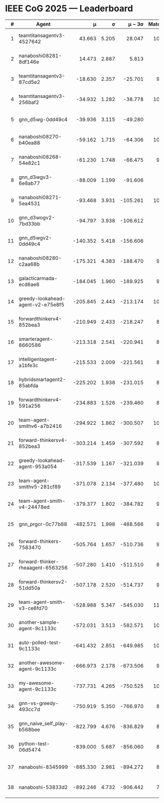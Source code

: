 # IEEE CoG 2025 — Leaderboard

| # | Agent | μ | σ | μ − 3σ | Matches | Updated |
|---:|---|---:|---:|---:|---:|---|
| 1 | teamtitansagentv3-4527642 | 43.663 | 5.205 | 28.047 | 10576 | 2025-08-31 09:31 |
| 2 | nanaboshi08281-8df146e | 14.473 | 2.887 | 5.813 | 396 | 2025-08-31 09:31 |
| 3 | teamtitansagentv3-87cd5e2 | -18.630 | 2.357 | -25.701 | 9498 | 2025-08-31 09:31 |
| 4 | teamtitansagentv3-256baf2 | -34.932 | 1.282 | -38.778 | 10414 | 2025-08-31 09:31 |
| 5 | gnn_d5wg-0dd49c4 | -39.936 | 3.115 | -49.280 | 240 | 2025-08-31 09:31 |
| 6 | nanaboshi08270-b40ea88 | -59.162 | 1.715 | -64.306 | 10300 | 2025-08-31 09:31 |
| 7 | nanaboshi08268-54e82c1 | -61.230 | 1.748 | -66.475 | 9960 | 2025-08-31 09:31 |
| 8 | gnn_d3wgv3-6e8ab77 | -88.009 | 1.199 | -91.606 | 278 | 2025-08-31 09:31 |
| 9 | nanaboshi08271-5ea4531 | -93.468 | 3.931 | -105.261 | 10438 | 2025-08-31 09:31 |
| 10 | gnn_d3wogv2-7bd33bb | -94.797 | 3.938 | -106.612 | 434 | 2025-08-31 09:31 |
| 11 | gnn_d5wgv2-0dd49c4 | -140.352 | 5.418 | -156.606 | 306 | 2025-08-31 09:31 |
| 12 | nanaboshi08280-c2aa68b | -175.321 | 4.383 | -188.470 | 9798 | 2025-08-31 09:31 |
| 13 | galacticarmada-ecd6ae8 | -184.045 | 1.960 | -189.925 | 9460 | 2025-08-31 09:31 |
| 14 | greedy-lookahead-agent-v2-e75e8f5 | -205.845 | 2.443 | -213.174 | 10310 | 2025-08-31 09:31 |
| 15 | forwardthinkerv4-852bea3 | -210.949 | 2.433 | -218.247 | 8332 | 2025-08-31 09:31 |
| 16 | smarteragent-8660586 | -213.318 | 2.541 | -220.941 | 8289 | 2025-08-31 09:31 |
| 17 | intelligentagent-a1bfe3c | -215.533 | 2.009 | -221.561 | 8464 | 2025-08-31 09:31 |
| 18 | hybridsmartagent2-85abfda | -225.202 | 1.938 | -231.015 | 8751 | 2025-08-31 09:31 |
| 19 | forwardthinkerv4-591a256 | -234.883 | 1.526 | -239.460 | 8448 | 2025-08-31 09:31 |
| 20 | team-agent-smithv6-a7b2416 | -294.922 | 1.862 | -300.507 | 10660 | 2025-08-31 09:31 |
| 21 | forward-thinkersv4-852bea3 | -303.214 | 1.459 | -307.592 | 8114 | 2025-08-31 09:31 |
| 22 | greedy-lookahead-agent-953a054 | -317.539 | 1.167 | -321.039 | 9418 | 2025-08-31 09:31 |
| 23 | team-agent-smithv5-281cf89 | -371.078 | 2.134 | -377.480 | 10940 | 2025-08-31 09:31 |
| 24 | team-agent-smith-v4-24478ed | -379.377 | 1.802 | -384.782 | 9658 | 2025-08-31 09:31 |
| 25 | gnn_prgcr-0c77b88 | -482.571 | 1.998 | -488.566 | 9250 | 2025-08-31 09:31 |
| 26 | forward-thinkers-7583470 | -505.764 | 1.657 | -510.736 | 9580 | 2025-08-31 09:31 |
| 27 | forward-thinker-rheaagent-6563256 | -507.280 | 1.410 | -511.510 | 8684 | 2025-08-31 09:31 |
| 28 | forward-thinkersv2-51dd50a | -507.178 | 2.520 | -514.737 | 9216 | 2025-08-31 09:31 |
| 29 | team-agent-smith-v3-ce6fd70 | -528.988 | 5.347 | -545.030 | 11218 | 2025-08-31 09:31 |
| 30 | another-sample-agent-9c1133c | -572.031 | 3.513 | -582.571 | 10080 | 2025-08-31 09:31 |
| 31 | auto-polled-test-9c1133c | -641.432 | 2.851 | -649.985 | 10300 | 2025-08-31 09:31 |
| 32 | another-awesome-agent-9c1133c | -666.973 | 2.178 | -673.506 | 9600 | 2025-08-31 09:31 |
| 33 | my-awesome-agent-9c1133c | -737.731 | 4.265 | -750.525 | 10140 | 2025-08-31 09:31 |
| 34 | gnn-vs-greedy-493cc7d | -750.919 | 5.350 | -766.970 | 8880 | 2025-08-31 09:31 |
| 35 | gnn_naive_self_play-b568bee | -822.799 | 4.676 | -836.829 | 8600 | 2025-08-31 09:31 |
| 36 | python-test-06d5474 | -839.000 | 5.687 | -856.060 | 8760 | 2025-08-31 09:31 |
| 37 | nanaboshi-8345999 | -885.330 | 2.981 | -894.272 | 8550 | 2025-08-31 09:31 |
| 38 | nanaboshi-53833d2 | -892.246 | 4.732 | -906.442 | 7980 | 2025-08-31 09:31 |
